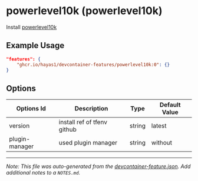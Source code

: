
# powerlevel10k (powerlevel10k)

Install [powerlevel10k](https://github.com/romkatv/powerlevel10k)

## Example Usage

```json
"features": {
    "ghcr.io/hayas1/devcontainer-features/powerlevel10k:0": {}
}
```

## Options

| Options Id | Description | Type | Default Value |
|-----|-----|-----|-----|
| version | install ref of tfenv github | string | latest |
| plugin-manager | used plugin manager | string | without |



---

_Note: This file was auto-generated from the [devcontainer-feature.json](https://github.com/hayas1/devcontainer-features/blob/main/src/powerlevel10k/devcontainer-feature.json).  Add additional notes to a `NOTES.md`._
